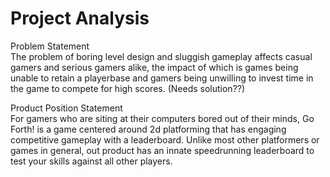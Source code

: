 #  Project Analysis

Problem Statement <br>
The problem of boring level design and sluggish gameplay affects casual gamers and serious gamers alike, the impact of which is games being unable to retain a playerbase and gamers being unwilling to invest time in the game to compete for high scores. (Needs solution??) <br>

Product Position Statement <br>
For gamers who are siting at their computers bored out of their minds, Go Forth! is a game centered around 2d platforming that has engaging competitive gameplay with a leaderboard. Unlike most other platformers or games in general, out product has an innate speedrunning leaderboard to test your skills against all other players. <br>


